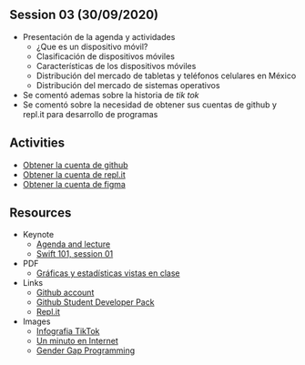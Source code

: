 ## Session 03 (30/09/2020)
* Presentación de la agenda y actividades
    * ¿Que es un dispositivo móvil?
    * Clasificación de dispositivos móviles
    * Características de los dispositivos móviles
    * Distribución del mercado de tabletas y teléfonos celulares en México
    * Distribución del mercado de sistemas operativos
* Se comentó ademas sobre la historia de *tik tok*
* Se comentó sobre la necesidad de obtener sus cuentas de github y repl.it para desarrollo de programas

## Activities
* [Obtener la cuenta de github](https://education.github.com/pack)
* [Obtener la cuenta de repl.it](https://repl.it)
* [Obtener la cuenta de figma](https://figma.com)

## Resources
* Keynote
  * [Agenda and lecture](../resources/Session_03/keynotes/ComputoMovil-Session_3.pdf)
  * [Swift 101, session 01](../resources/Session_03/keynotes/Swift-101-Session-1.pdf)
* PDF
  * [Gráficas y estadísticas vistas en clase](../resources/Session_03/pdfs/graphs_stats_session_03.pdf)
* Links
  * [Github account](https://github.com)
  * [Github Student Developer Pack](https://education.github.com/pack)
  * [Repl.it](https://repl.it)
* Images
    * [Infografia TikTok](../../Resources/images/tiktok.png)
    * [Un minuto en Internet](../../Resources/images/internet-minute.jpg)
    * [Gender Gap Programming](../../Resources/images/infographic_gender_gap_programming)